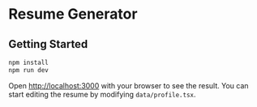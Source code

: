 # Resume Generator

## Getting Started

```bash
npm install
npm run dev
```

Open [http://localhost:3000](http://localhost:3000) with your browser to see the result.
You can start editing the resume by modifying `data/profile.tsx`.
